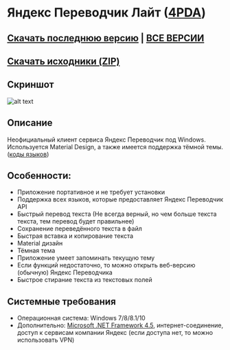 # Яндекс Переводчик Лайт ([4PDA](http://4pda.ru/forum/index.php?showtopic=970814))
## [Скачать последнюю версию](https://github.com/Zalexanninev15/Yandex-Translate-Lite/releases/download/1.5/App.zip) | [ВСЕ ВЕРСИИ](https://github.com/Zalexanninev15/Yandex-Translate-Lite/releases)
## [Скачать исходники (ZIP)](https://github.com/Zalexanninev15/Yandex-Translate-Lite/archive/master.zip) 
## Скриншот
![alt text](https://i.imgur.com/a1yWaQR.jpg)
## Описание
Неофициальный клиент сервиса Яндекс Переводчик под Windows. Используется Material Design, а также имеется поддержка тёмной темы. ([коды языков](https://github.com/Zalexanninev15/Yandex-Translate-Lite/blob/master/%D0%9A%D0%BE%D0%B4%D1%8B%20%D1%8F%D0%B7%D1%8B%D0%BA%D0%BE%D0%B2/README.md))
## Особенности:
* Приложение портативное и не требует установки
* Поддержка всех языков, которые предоставляет Яндекс Переводчик API
* Быстрый перевод текста
(Не всегда верный, но чем больше текста текста, тем перевод будет правильнее)
* Сохранение переведённого текста в файл
* Быстрая вставка и копирование текста
* Material дизайн
* Тёмная тема
* Приложение умеет запоминать текущую тему
* Если функций недостаточно, то можно открыть веб-версию (обычную) Яндекс Переводчика
* Быстрое стирание текста из текстовых полей
## Системные требования
* Операционная система: Windows 7/8/8.1/10
* Дополнительно: [Microsoft .NET Framework 4.5](https://www.microsoft.com/ru-ru/download/details.aspx?id=30653), интернет-соединение, доступ к сервисам компании Яндекс (если доступа нет, то можно использовать VPN)

